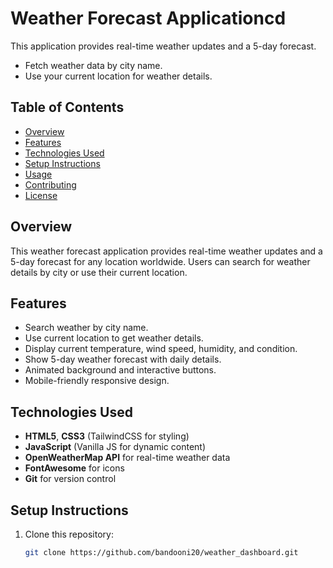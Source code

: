 # Weather Forecast Applicationcd
This application provides real-time weather updates and a 5-day forecast.
- Fetch weather data by city name.
- Use your current location for weather details.


## Table of Contents
- [Overview](#overview)
- [Features](#features)
- [Technologies Used](#technologies-used)
- [Setup Instructions](#setup-instructions)
- [Usage](#usage)
- [Contributing](#contributing)
- [License](#license)

## Overview
This weather forecast application provides real-time weather updates and a 5-day forecast for any location worldwide. Users can search for weather details by city or use their current location.

## Features
- Search weather by city name.
- Use current location to get weather details.
- Display current temperature, wind speed, humidity, and condition.
- Show 5-day weather forecast with daily details.
- Animated background and interactive buttons.
- Mobile-friendly responsive design.

## Technologies Used
- **HTML5**, **CSS3** (TailwindCSS for styling)
- **JavaScript** (Vanilla JS for dynamic content)
- **OpenWeatherMap API** for real-time weather data
- **FontAwesome** for icons
- **Git** for version control

## Setup Instructions
1. Clone this repository:
   ```bash
   git clone https://github.com/bandooni20/weather_dashboard.git

